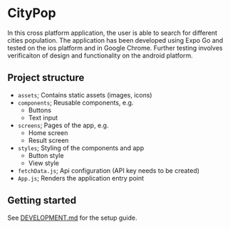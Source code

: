 # CityPop

In this cross platform application, the user is able to search for different cities population.
The application has been developed using Expo Go and tested on the ios platform and in Google Chrome.
Further testing involves verificaiton of design and functionality on the android platform. 

## Project structure

* `assets`; Contains static assets (images, icons)
* `components`; Reusable components, e.g.
    * Buttons
    * Text input
* `screens`; Pages of the app, e.g.
    * Home screen
    * Result screen
* `styles`; Styling of the components and app
    * Button style
    * View style
* `fetchData.js`; Api configuration (API key needs to be created)
* `App.js`; Renders the application entry point

## Getting started

See [DEVELOPMENT.md](./DEVELOPMENT.md) for the setup guide.
